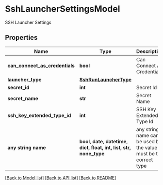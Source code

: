 # SshLauncherSettingsModel

SSH Launcher Settings

## Properties
Name | Type | Description | Notes
------------ | ------------- | ------------- | -------------
**can_connect_as_credentials** | **bool** | Can Connect As Credentials | [optional] 
**launcher_type** | [**SshRunLauncherType**](SshRunLauncherType.md) |  | [optional] 
**secret_id** | **int** | Secret Id | [optional] 
**secret_name** | **str** | Secret Name | [optional] 
**ssh_key_extended_type_id** | **int** | SSH Key Extended Type Id | [optional] 
**any string name** | **bool, date, datetime, dict, float, int, list, str, none_type** | any string name can be used but the value must be the correct type | [optional]

[[Back to Model list]](../README.md#documentation-for-models) [[Back to API list]](../README.md#documentation-for-api-endpoints) [[Back to README]](../README.md)


